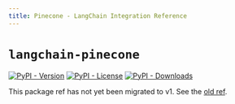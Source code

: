 ```yaml
---
title: Pinecone - LangChain Integration Reference
---
```


# `langchain-pinecone`

[![PyPI - Version](https://img.shields.io/pypi/v/langchain-pinecone?label=%20)](https://pypi.org/project/langchain-pinecone/#history)
[![PyPI - License](https://img.shields.io/pypi/l/langchain-pinecone)](https://opensource.org/licenses/MIT)
[![PyPI - Downloads](https://img.shields.io/pepy/dt/langchain-pinecone)](https://pypistats.org/packages/langchain-pinecone)

This package ref has not yet been migrated to v1. See the [old ref](https://python.langchain.com/api_reference/pinecone/index.html).
